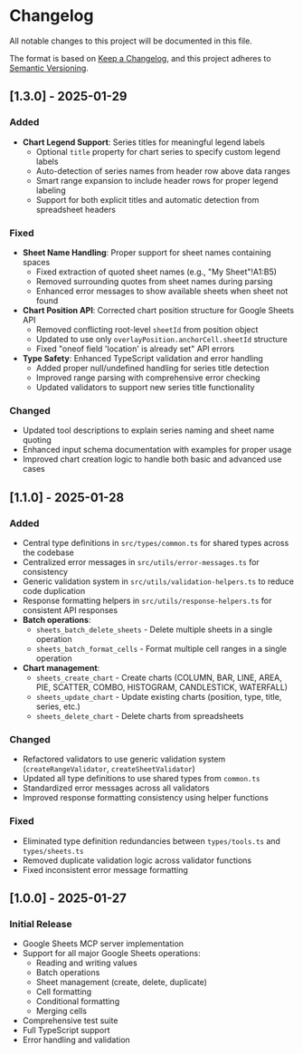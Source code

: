 # Changelog

All notable changes to this project will be documented in this file.

The format is based on [Keep a Changelog](https://keepachangelog.com/en/1.1.0/),
and this project adheres to [Semantic Versioning](https://semver.org/spec/v2.0.0.html).

## [1.3.0] - 2025-01-29

### Added
- **Chart Legend Support**: Series titles for meaningful legend labels
  - Optional `title` property for chart series to specify custom legend labels
  - Auto-detection of series names from header row above data ranges
  - Smart range expansion to include header rows for proper legend labeling
  - Support for both explicit titles and automatic detection from spreadsheet headers

### Fixed
- **Sheet Name Handling**: Proper support for sheet names containing spaces
  - Fixed extraction of quoted sheet names (e.g., "My Sheet"!A1:B5) 
  - Removed surrounding quotes from sheet names during parsing
  - Enhanced error messages to show available sheets when sheet not found
- **Chart Position API**: Corrected chart position structure for Google Sheets API
  - Removed conflicting root-level `sheetId` from position object
  - Updated to use only `overlayPosition.anchorCell.sheetId` structure
  - Fixed "oneof field 'location' is already set" API errors
- **Type Safety**: Enhanced TypeScript validation and error handling
  - Added proper null/undefined handling for series title detection
  - Improved range parsing with comprehensive error checking
  - Updated validators to support new series title functionality

### Changed
- Updated tool descriptions to explain series naming and sheet name quoting
- Enhanced input schema documentation with examples for proper usage
- Improved chart creation logic to handle both basic and advanced use cases

## [1.1.0] - 2025-01-28

### Added
- Central type definitions in `src/types/common.ts` for shared types across the codebase
- Centralized error messages in `src/utils/error-messages.ts` for consistency
- Generic validation system in `src/utils/validation-helpers.ts` to reduce code duplication
- Response formatting helpers in `src/utils/response-helpers.ts` for consistent API responses
- **Batch operations**:
  - `sheets_batch_delete_sheets` - Delete multiple sheets in a single operation
  - `sheets_batch_format_cells` - Format multiple cell ranges in a single operation
- **Chart management**:
  - `sheets_create_chart` - Create charts (COLUMN, BAR, LINE, AREA, PIE, SCATTER, COMBO, HISTOGRAM, CANDLESTICK, WATERFALL)
  - `sheets_update_chart` - Update existing charts (position, type, title, series, etc.)
  - `sheets_delete_chart` - Delete charts from spreadsheets

### Changed
- Refactored validators to use generic validation system (`createRangeValidator`, `createSheetValidator`)
- Updated all type definitions to use shared types from `common.ts`
- Standardized error messages across all validators
- Improved response formatting consistency using helper functions

### Fixed
- Eliminated type definition redundancies between `types/tools.ts` and `types/sheets.ts`
- Removed duplicate validation logic across validator functions
- Fixed inconsistent error message formatting

## [1.0.0] - 2025-01-27

### Initial Release
- Google Sheets MCP server implementation
- Support for all major Google Sheets operations:
  - Reading and writing values
  - Batch operations
  - Sheet management (create, delete, duplicate)
  - Cell formatting
  - Conditional formatting
  - Merging cells
- Comprehensive test suite
- Full TypeScript support
- Error handling and validation